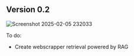 ## Version 0.2
![Screenshot 2025-02-05 232033](https://github.com/user-attachments/assets/229171b3-31d5-4d7a-8ad0-893973f97e87)

To do:
- Create webscrapper retrieval powered by RAG
